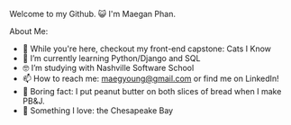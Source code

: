 Welcome to my Github. 😺 I'm Maegan Phan. 

About Me:

- 🔭 While you're here, checkout my front-end capstone: Cats I Know
- 🌱 I’m currently learning Python/Django and SQL
- 🤓 I’m studying with Nashville Software School
- 📫 How to reach me: maegyoung@gmail.com or find me on LinkedIn!
- 🍞 Boring fact: I put peanut butter on both slices of bread when I make PB&J.
- 🦀 Something I love: the Chesapeake Bay

<!--
**MaeYoungPhan/maeyoungphan** is a ✨ _special_ ✨ repository because its `README.md` (this file) appears on your GitHub profile.

Here are some ideas to get you started:
